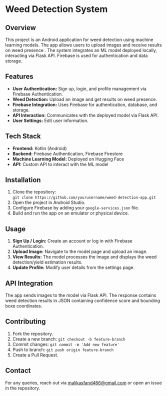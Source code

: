 <!DOCTYPE html>
<html lang="en">
<head>
    <meta charset="UTF-8">
    <meta name="viewport" content="width=device-width, initial-scale=1.0">
</head>
<body>
    <h1>Weed Detection System</h1>
    <h2>Overview</h2>
    <p>This project is an Android application for weed detection using machine learning models. The app allows users to upload images and receive results on weed presence . The system integrates an ML model deployed locally, interacting via Flask API. Firebase is used for authentication and data storage.</p>
    <h2>Features</h2>
    <ul>
        <li><strong>User Authentication:</strong> Sign up, login, and profile management via Firebase Authentication.</li>
        <li><strong>Weed Detection:</strong> Upload an image and get results on weed presence.</li>
        <li><strong>Firebase Integration:</strong> Uses Firebase for authentication, database, and storage.</li>
        <li><strong>API Interaction:</strong> Communicates with the deployed model via Flask API.</li>
        <li><strong>User Settings:</strong> Edit user information.</li>
    </ul>
    <h2>Tech Stack</h2>
    <ul>
        <li><strong>Frontend:</strong> Kotlin (Android)</li>
        <li><strong>Backend:</strong> Firebase Authentication, Firebase Firestore</li>
        <li><strong>Machine Learning Model:</strong> Deployed on Hugging Face</li>
        <li><strong>API:</strong> Custom API to interact with the ML model</li>
    </ul>
    <h2>Installation</h2>
    <ol>
        <li>Clone the repository:<br><code>git clone https://github.com/yourusername/weed-detection-app.git</code></li>
        <li>Open the project in Android Studio.</li>
        <li>Configure Firebase by adding your <code>google-services.json</code> file.</li>
        <li>Build and run the app on an emulator or physical device.</li>
    </ol>
    <h2>Usage</h2>
    <ol>
        <li><strong>Sign Up / Login:</strong> Create an account or log in with Firebase Authentication.</li>
        <li><strong>Upload Image:</strong> Navigate to the model page and upload an image.</li>
        <li><strong>View Results:</strong> The model processes the image and displays the weed detection/yield estimation results.</li>
        <li><strong>Update Profile:</strong> Modify user details from the settings page.</li>
    </ol>
    <h2>API Integration</h2>
    <p>The app sends images to the model via Flask API. The response contains weed detection results in JSON containing confidence score and bounding boxe coordinates.</p>
    <h2>Contributing</h2>
    <ol>
        <li>Fork the repository.</li>
        <li>Create a new branch: <code>git checkout -b feature-branch</code></li>
        <li>Commit changes: <code>git commit -m 'Add new feature'</code></li>
        <li>Push to branch: <code>git push origin feature-branch</code></li>
        <li>Create a Pull Request.</li>
    </ol>
    <h2>Contact</h2>
    <p>For any queries, reach out via <a href="mailto:malikasfand466@gmail.com">malikasfand466@gmail.com</a> or open an issue in the repository.</p>
</body>
</html>
